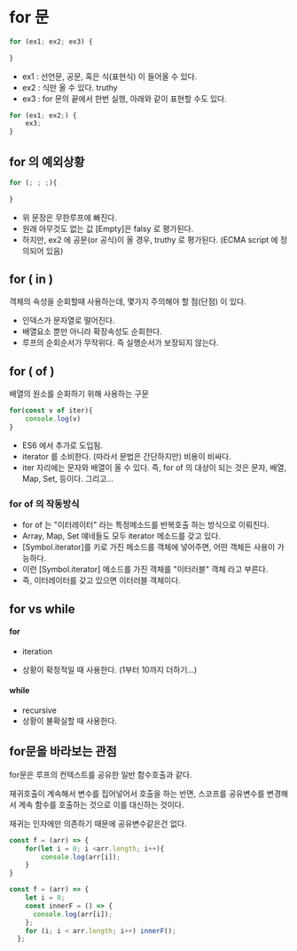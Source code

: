 # for 문

```javascript
for (ex1; ex2; ex3) {
    
}
```

- ex1 : 선언문, 공문, 혹은 식(표현식) 이 들어올 수 있다. 
- ex2 : 식만 올 수 있다.  truthy
- ex3 : for 문의 끝에서 한번 실행, 아래와 같이 표현할 수도 있다.

```javascript
for (ex1; ex2;) {
    ex3;
}
```



## for 의 예외상황

```javascript
for (; ; ;){
    
}
```

- 위 문장은 무한루프에 빠진다.
- 원래 아무것도 없는 값 [Empty]은 falsy 로 평가된다. 
- 하지만, ex2 에 공문(or 공식)이 올 경우,  truthy 로 평가된다. (ECMA script 에 정의되어 있음)



## for ( in )

객체의 속성을 순회할때 사용하는데, 몇가지 주의해야 할 점(단점) 이 있다. 

- 인덱스가 문자열로 떨어진다.
- 배열요소 뿐만 아니라 확장속성도 순회한다. 
- 루프의 순회순서가 무작위다. 즉 실행순서가 보장되지 않는다. 





## for ( of )

배열의 원소를 순회하기 위해 사용하는 구문

```javascript
for(const v of iter){
    console.log(v)
}
```

- ES6 에서 추가로 도입됨.
- iterator 를 소비한다. (따라서 문법은 간단하지만) 비용이 비싸다.
- iter 자리에는 문자와 배열이 올 수 있다. 즉, for of 의 대상이 되는 것은 문자, 배열, Map, Set, 등이다. 그리고...



### for of 의 작동방식

- for of 는 "이터레이터" 라는 특정메소드를 반복호출 하는 방식으로 이뤄진다. 
- Array, Map, Set 얘네들도 모두 iterator 메소드를 갖고 있다. 
- [Symbol.iterator]를 키로 가진 메소드를 객체에 넣어주면, 어떤 객체든 사용이 가능하다. 
- 이런 [Symbol.iterator] 메소드를 가진 객체를 "이터러블" 객체 라고 부른다.  
- 즉, 이터레이터를 갖고 있으면 이터러블 객체이다. 



## for  vs  while

#### for

- iteration

- 상황이 확정적일 때 사용한다. (1부터 10까지 더하기...)



#### while

- recursive 
- 상황이 불확실할 때 사용한다.







## for문을 바라보는 관점

for문은 루프의 컨텍스트를 공유한 일반 함수호출과 같다. 

재귀호출이 계속해서 변수를 집어넣어서 호출을 하는 반면,  스코프를 공유변수를 변경해서 계속 함수를 호출하는 것으로 이를 대신하는 것이다.

재귀는 인자에만 의존하기 때문에 공유변수같은건 없다.

```javascript
const f = (arr) => {
    for(let i = 0; i <arr.length; i++){
        console.log(arr[i]);
    }
}
```



```javascript
const f = (arr) => {
    let i = 0;
    const innerF = () => {
      console.log(arr[i]);
    };
    for (i; i < arr.length; i++) innerF();
  };
```

